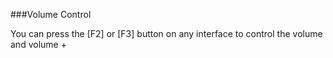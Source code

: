###Volume Control

You can press the [F2] or [F3] button on any interface to control the volume and volume +



